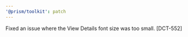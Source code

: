 ```yaml
---
'@prism/toolkit': patch
---
```


Fixed an issue where the View Details font size was too small. [DCT-552]
